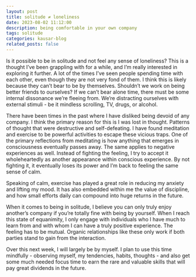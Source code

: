 ```yaml
---
layout: post
title: solitude ≠ loneliness
date: 2023-08-02 11:12:00
description: being comfortable in your own company
tags: solitude
categories: kausar-blog
related_posts: false
---
```


Is it possible to be in solitude and not feel any sense of loneliness? This is a thought I’ve been grappling with for a while, and I’m really interested in exploring it further. A lot of the times I’ve seen people spending time with each other, even though they are not very fond of them. I think this is likely because they can’t bear to be by themselves. Shouldn’t we work on being better friends to ourselves? If we can’t bear alone time, there must be some internal dissonance we’re fleeing from. We’re distracting ourselves with external stimuli - be it mindless scrolling, TV, drugs, or alcohol.

There have been times in the past where I have disliked being devoid of any company. I think the primary reason for this is I was lost in thought. Patterns of thought that were destructive and self-defeating. I have found meditation and exercise to be powerful activities to escape these vicious traps. One of the primary reflections from meditating is how anything that emerges in consciousness eventually passes away. The same applies to negative experiences as well. Instead of fighting the feeling, I try to accept it wholeheartedly as another appearance within conscious experience. By not fighting it, it eventually loses its power and I’m back to feeling the same sense of calm.

Speaking of calm, exercise has played a great role in reducing my anxiety and lifting my mood. It has also embedded within me the value of discipline, and how small efforts daily can compound into huge returns in the future.

When it comes to being in solitude, I believe you can only truly enjoy another’s company if you’re totally fine with being by yourself. When I reach this state of equanimity, I only engage with individuals who I have much to learn from and with whom I can have a truly positive experience. The feeling has to be mutual. Organic relationships like these only work if both parties stand to gain from the interaction.

Over this next week, I will largely be by myself. I plan to use this time mindfully - observing myself, my tendencies, habits, thoughts - and also get some much needed focus time to earn the rare and valuable skills that will pay great dividends in the future.
